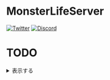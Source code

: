 # MonsterLifeServer
[![Twitter](https://badgen.net/twitter/follow/mlserver2408?icon=twitter)](https://twitter.com/mlserver2408)
[![Discord](https://discord.com/api/guilds/556844677115150366/widget.png)](https://discord.mlserver.xyz)

# TODO
<details>
<summary>表示する</summary>

## 青鬼ゲーム6.23
- [ ] お肉が多い
  - チェスト更新スパンを変更する
  - お肉の数の最大数(チェスト内)を2個やお肉が再設置されないチェストを作る
  - キャラクタースキルを使う度空腹ゲージが三つくらい減少するなど空腹になりやすくする

## 青鬼ゲーム3.0
- [ ] 卓郎役職が未実装
- [ ] 美香役職が未実装
- [ ] 青鬼側が強い問題有
- [ ] スタックを分けるとクラフトできない
- [ ] ハードモードにおいて鬼が作業台を壊すとカウントに限らず作業台の位置を変えれる機能

## 青鬼スクール
- [ ] 仕様を完成させる
- [ ] Pluginを作る
- [x] マップを作る

## 青鬼オンライン

## 増え鬼
- [ ] 最新システムに更新する

## ロビー鯖
- [ ] Advanced Parkourの作成
- [ ] 言語を日本語に変更しても日本語表記にならない
- [ ] URLを投げたときに翻訳される

## スカイブロック鯖
- [ ] 言語を日本語に変更しても日本語表記にならない
- [ ] URLを投げたときに翻訳される

</details>


